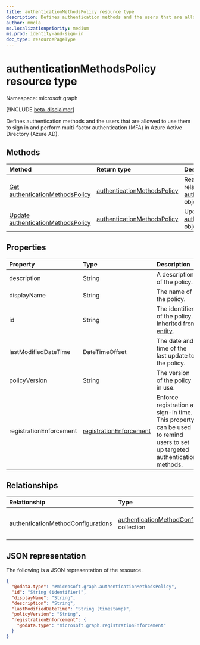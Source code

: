 ```yaml
---
title: authenticationMethodsPolicy resource type
description: Defines authentication methods and the users that are allowed to use them to sign in and perform multi-factor authentication (MFA).
author: mmcla
ms.localizationpriority: medium
ms.prod: identity-and-sign-in
doc_type: resourcePageType
---
```


# authenticationMethodsPolicy resource type

Namespace: microsoft.graph

[!INCLUDE [beta-disclaimer](../../includes/beta-disclaimer.md)]

Defines authentication methods and the users that are allowed to use them to sign in and perform multi-factor authentication (MFA) in Azure Active Directory (Azure AD).

## Methods

| Method                                                                             | Return type                                                                | Description                                                                                                                    |
| :--------------------------------------------------------------------------------- | :------------------------------------------------------------------------- | :----------------------------------------------------------------------------------------------------------------------------- |
| [Get authenticationMethodsPolicy](../api/authenticationmethodspolicy-get.md)       | [authenticationMethodsPolicy](../resources/authenticationmethodspolicy.md) | Read the properties and relationships of an [authenticationMethodsPolicy](../resources/authenticationmethodspolicy.md) object. |
| [Update authenticationMethodsPolicy](../api/authenticationmethodspolicy-update.md) | [authenticationMethodsPolicy](../resources/authenticationmethodspolicy.md) | Update the properties of an [authenticationMethodsPolicy](../resources/authenticationmethodspolicy.md) object.                 |

## Properties

| Property                | Type                                                               | Description                                                                                                                |
| :---------------------- | :----------------------------------------------------------------- | :------------------------------------------------------------------------------------------------------------------------- |
| description             | String                                                             | A description of the policy.                                                                                               |
| displayName             | String                                                             | The name of the policy.                                                                                                    |
| id                      | String                                                             | The identifier of the policy. Inherited from [entity](../resources/entity.md).                                             |
| lastModifiedDateTime    | DateTimeOffset                                                     | The date and time of the last update to the policy.                                                                        |
| policyVersion           | String                                                             | The version of the policy in use.                                                                                          |
| registrationEnforcement | [registrationEnforcement](../resources/registrationenforcement.md) | Enforce registration at sign-in time. This property can be used to remind users to set up targeted authentication methods. |

## Relationships

| Relationship                       | Type                                                                                              | Description                                                                                                                    |
| :--------------------------------- | :------------------------------------------------------------------------------------------------ | :----------------------------------------------------------------------------------------------------------------------------- |
| authenticationMethodConfigurations | [authenticationMethodConfiguration](../resources/authenticationmethodconfiguration.md) collection | Represents the settings for each authentication method. Automatically expanded on `GET /policies/authenticationMethodsPolicy`. |

## JSON representation

The following is a JSON representation of the resource.

<!-- {
  "blockType": "resource",
  "keyProperty": "id",
  "@odata.type": "microsoft.graph.authenticationMethodsPolicy",
  "baseType": "microsoft.graph.entity",
  "openType": false
}
-->

```json
{
  "@odata.type": "#microsoft.graph.authenticationMethodsPolicy",
  "id": "String (identifier)",
  "displayName": "String",
  "description": "String",
  "lastModifiedDateTime": "String (timestamp)",
  "policyVersion": "String",
  "registrationEnforcement": {
    "@odata.type": "microsoft.graph.registrationEnforcement"
  } 
}
```
